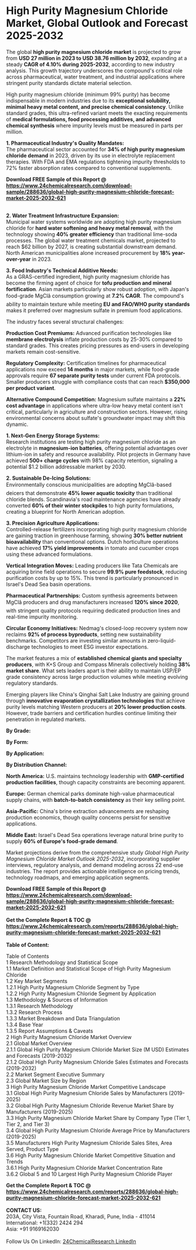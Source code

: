 <h1>High Purity Magnesium Chloride Market, Global Outlook and Forecast 2025-2032</h1><p>The global <strong>high purity magnesium chloride market</strong> is projected to grow from <strong>USD 27 million in 2023 to USD 38.76 million by 2032</strong>, expanding at a steady <strong>CAGR of 4.10% during 2025-2032</strong>, according to new industry analysis. This growth trajectory underscores the compound's critical role across pharmaceutical, water treatment, and industrial applications where stringent purity standards dictate material selection.</p><p>High purity magnesium chloride (minimum 99% purity) has become indispensable in modern industries due to its <strong>exceptional solubility, minimal heavy metal content, and precise chemical consistency</strong>. Unlike standard grades, this ultra-refined variant meets the exacting requirements of <strong>medical formulations, food processing additives, and advanced chemical synthesis</strong> where impurity levels must be measured in parts per million.</p><p><strong>1. Pharmaceutical Industry's Quality Mandates:</strong><br>
The pharmaceutical sector accounted for <strong>34% of high purity magnesium chloride demand</strong> in 2023, driven by its use in electrolyte replacement therapies. With FDA and EMA regulations tightening impurity thresholds to 72% faster absorption rates compared to conventional supplements.</p><div><b>Download FREE Sample of this Report @ 
            <a href="https://www.24chemicalresearch.com/download-sample/288636/global-high-purity-magnesium-chloride-forecast-market-2025-2032-621">
            https://www.24chemicalresearch.com/download-sample/288636/global-high-purity-magnesium-chloride-forecast-market-2025-2032-621</a></b></div><br><p><strong>2. Water Treatment Infrastructure Expansion:</strong><br>
Municipal water systems worldwide are adopting high purity magnesium chloride for <strong>hard water softening and heavy metal removal</strong>, with the technology showing <strong>40% greater efficiency</strong> than traditional lime-soda processes. The global water treatment chemicals market, projected to reach $62 billion by 2027, is creating substantial downstream demand. North American municipalities alone increased procurement by <strong>18% year-over-year</strong> in 2023.</p><p><strong>3. Food Industry's Technical Additive Needs:</strong><br>
As a GRAS-certified ingredient, high purity magnesium chloride has become the firming agent of choice for <strong>tofu production and mineral fortification</strong>. Asian markets particularly show robust adoption, with Japan's food-grade MgClâ consumption growing at <strong>7.2% CAGR</strong>. The compound's ability to maintain texture while meeting <strong>EU and FAO/WHO purity standards</strong> makes it preferred over magnesium sulfate in premium food applications.</p><p>The industry faces several structural challenges:</p><p><strong>Production Cost Premiums:</strong> Advanced purification technologies like <strong>membrane electrolysis</strong> inflate production costs by 25-30% compared to standard grades. This creates pricing pressures as end-users in developing markets remain cost-sensitive.</p><p><strong>Regulatory Complexity:</strong> Certification timelines for pharmaceutical applications now exceed <strong>14 months</strong> in major markets, while food-grade approvals require <strong>67 separate purity tests</strong> under current FDA protocols. Smaller producers struggle with compliance costs that can reach <strong>$350,000 per product variant</strong>.</p><p><strong>Alternative Compound Competition:</strong> Magnesium sulfate maintains a <strong>22% cost advantage</strong> in applications where ultra-low heavy metal content isn't critical, particularly in agriculture and construction sectors. However, rising environmental concerns about sulfate's groundwater impact may shift this dynamic.</p><p><strong>1. Next-Gen Energy Storage Systems:</strong><br>
Research institutions are testing high purity magnesium chloride as an electrolyte in <strong>magnesium-ion batteries</strong>, offering potential advantages over lithium-ion in safety and resource availability. Pilot projects in Germany have achieved <strong>500+ charge cycles</strong> with 98% capacity retention, signaling a potential $1.2 billion addressable market by 2030.</p><p><strong>2. Sustainable De-Icing Solutions:</strong><br>
Environmentally conscious municipalities are adopting MgClâ-based deicers that demonstrate <strong>45% lower aquatic toxicity</strong> than traditional chloride blends. Scandinavia's road maintenance agencies have already converted <strong>60% of their winter stockpiles</strong> to high purity formulations, creating a blueprint for North American adoption.</p><p><strong>3. Precision Agriculture Applications:</strong><br>
Controlled-release fertilizers incorporating high purity magnesium chloride are gaining traction in greenhouse farming, showing <strong>30% better nutrient bioavailability</strong> than conventional options. Dutch horticulture operations have achieved <strong>17% yield improvements</strong> in tomato and cucumber crops using these advanced formulations.</p><p><strong>Vertical Integration Moves:</strong> Leading producers like Tata Chemicals are acquiring brine field operations to secure <strong>99.9% pure feedstock</strong>, reducing purification costs by up to 15%. This trend is particularly pronounced in Israel's Dead Sea basin operations.</p><p><strong>Pharmaceutical Partnerships:</strong> Custom synthesis agreements between MgClâ producers and drug manufacturers increased <strong>120% since 2020</strong>, with stringent quality protocols requiring dedicated production lines and real-time impurity monitoring.</p><p><strong>Circular Economy Initiatives:</strong> Nedmag's closed-loop recovery system now reclaims <strong>92% of process byproducts</strong>, setting new sustainability benchmarks. Competitors are investing similar amounts in zero-liquid-discharge technologies to meet ESG investor expectations.</p><p>The market features a mix of <strong>established chemical giants and specialty producers</strong>, with K+S Group and Compass Minerals collectively holding <strong>38% market share</strong>. What sets leaders apart is their ability to maintain USP/EP grade consistency across large production volumes while meeting evolving regulatory standards.</p><p>Emerging players like China's Qinghai Salt Lake Industry are gaining ground through <strong>innovative evaporation crystallization technologies</strong> that achieve purity levels matching Western producers at <strong>20% lower production costs</strong>. However, trade barriers and certification hurdles continue limiting their penetration in regulated markets.</p><p><strong>By Grade:</strong></p><p><strong>By Form:</strong></p><p><strong>By Application:</strong></p><p><strong>By Distribution Channel:</strong></p><p><strong>North America:</strong> U.S. maintains technology leadership with <strong>GMP-certified production facilities</strong>, though capacity constraints are becoming apparent.</p><p><strong>Europe:</strong> German chemical parks dominate high-value pharmaceutical supply chains, with <strong>batch-to-batch consistency</strong> as their key selling point.</p><p><strong>Asia-Pacific:</strong> China's brine extraction advancements are reshaping production economics, though quality concerns persist for sensitive applications.</p><p><strong>Middle East:</strong> Israel's Dead Sea operations leverage natural brine purity to supply <strong>60% of Europe's food-grade demand</strong>.</p><p>Market projections derive from the comprehensive study <em>Global High Purity Magnesium Chloride Market Outlook 2025-2032</em>, incorporating supplier interviews, regulatory analysis, and demand modeling across 22 end-use industries. The report provides actionable intelligence on pricing trends, technology roadmaps, and emerging application segments.</p><div><b>Download FREE Sample of this Report @ 
            <a href="https://www.24chemicalresearch.com/download-sample/288636/global-high-purity-magnesium-chloride-forecast-market-2025-2032-621">
            https://www.24chemicalresearch.com/download-sample/288636/global-high-purity-magnesium-chloride-forecast-market-2025-2032-621</a></b></div><br><div><b>Get the Complete Report & TOC @ 
            <a href="https://www.24chemicalresearch.com/reports/288636/global-high-purity-magnesium-chloride-forecast-market-2025-2032-621">
            https://www.24chemicalresearch.com/reports/288636/global-high-purity-magnesium-chloride-forecast-market-2025-2032-621</a></b></div><br>
            <b>Table of Content:</b><p>Table of Contents<br />
1 Research Methodology and Statistical Scope<br />
1.1 Market Definition and Statistical Scope of High Purity Magnesium Chloride<br />
1.2 Key Market Segments<br />
1.2.1 High Purity Magnesium Chloride Segment by Type<br />
1.2.2 High Purity Magnesium Chloride Segment by Application<br />
1.3 Methodology & Sources of Information<br />
1.3.1 Research Methodology<br />
1.3.2 Research Process<br />
1.3.3 Market Breakdown and Data Triangulation<br />
1.3.4 Base Year<br />
1.3.5 Report Assumptions & Caveats<br />
2 High Purity Magnesium Chloride Market Overview<br />
2.1 Global Market Overview<br />
2.1.1 Global High Purity Magnesium Chloride Market Size (M USD) Estimates and Forecasts (2019-2032)<br />
2.1.2 Global High Purity Magnesium Chloride Sales Estimates and Forecasts (2019-2032)<br />
2.2 Market Segment Executive Summary<br />
2.3 Global Market Size by Region<br />
3 High Purity Magnesium Chloride Market Competitive Landscape<br />
3.1 Global High Purity Magnesium Chloride Sales by Manufacturers (2019-2025)<br />
3.2 Global High Purity Magnesium Chloride Revenue Market Share by Manufacturers (2019-2025)<br />
3.3 High Purity Magnesium Chloride Market Share by Company Type (Tier 1, Tier 2, and Tier 3)<br />
3.4 Global High Purity Magnesium Chloride Average Price by Manufacturers (2019-2025)<br />
3.5 Manufacturers High Purity Magnesium Chloride Sales Sites, Area Served, Product Type<br />
3.6 High Purity Magnesium Chloride Market Competitive Situation and Trends<br />
3.6.1 High Purity Magnesium Chloride Market Concentration Rate<br />
3.6.2 Global 5 and 10 Largest High Purity Magnesium Chloride Player</p><div><b>Get the Complete Report & TOC @ 
            <a href="https://www.24chemicalresearch.com/reports/288636/global-high-purity-magnesium-chloride-forecast-market-2025-2032-621">
            https://www.24chemicalresearch.com/reports/288636/global-high-purity-magnesium-chloride-forecast-market-2025-2032-621</a></b></div><br><b>CONTACT US:</b><br>
            203A, City Vista, Fountain Road, Kharadi, Pune, India - 411014<br>
            International: +1(332) 2424 294<br>
            Asia: +91 9169162030 <br><br>
            Follow Us On LinkedIn: <a href="https://www.linkedin.com/company/24chemicalresearch/">24ChemicalResearch LinkedIn</a>